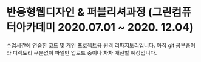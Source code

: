 # 반응형웹디자인 & 퍼블리셔과정 (그린컴퓨터아카데미 2020.07.01 ~ 2020. 12.04)

수업시간에 연습한 코드 및 개인 프로젝트용 원격 리파지토리입니다.
아직 git 공부중이라 디렉토리 구분없이 파일만 업로드 중이나 차차 개선할 예정입니다.


